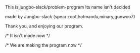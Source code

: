 This is jungbo-slack/problem-program
Its name isn't decided

made by Jungbo-slack (spear-root,hotmandu,minary,gunwoo7)

Thank you, and enjoying our program.

 /* It isn't made now */
 
 /* We are making the program now */

